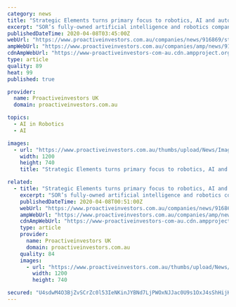 ```yaml
---
category: news
title: "Strategic Elements turns primary focus to robotics, AI and automation"
excerpt: "SOR’s fully-owned artificial intelligence and robotics company Stealth Technologies is working with Honeywell to build experimental autonomous robotic vehicles. Strategic Elements Ltd (ASX:SOR) is increasing its focus on opportunities in robotics, artificial intelligence (AI) and automation, which are likely to see a big increase in ..."
publishedDateTime: 2020-04-08T03:45:00Z
webUrl: "https://www.proactiveinvestors.com.au/companies/news/916869/strategic-elements-turns-primary-focus-to-robotics-ai-and-automation-916869.html"
ampWebUrl: "https://www.proactiveinvestors.com.au/companies/amp/news/916869"
cdnAmpWebUrl: "https://www-proactiveinvestors-com-au.cdn.ampproject.org/c/s/www.proactiveinvestors.com.au/companies/amp/news/916869"
type: article
quality: 89
heat: 99
published: true

provider:
  name: Proactiveinvestors UK
  domain: proactiveinvestors.com.au

topics:
  - AI in Robotics
  - AI

images:
  - url: "https://www.proactiveinvestors.com.au/thumbs/upload/News/Image/2020_04/1200z740_1586306954_2020-04-08-10-49-14_db8c3de50fe04b48ce8d305771eaa76f.jpg"
    width: 1200
    height: 740
    title: "Strategic Elements turns primary focus to robotics, AI and automation"

related:
  - title: "Strategic Elements turns primary focus to robotics, AI and automation, shares up"
    excerpt: "SOR’s fully-owned artificial intelligence and robotics company Stealth Technologies is working with Honeywell to build experimental autonomous robotic vehicles. Robotic vehicles have a role to play in helping protect critical infrastructure Strategic Elements Ltd (ASX:SOR) is increasing its focus on opportunities in robotics, artificial ..."
    publishedDateTime: 2020-04-08T00:51:00Z
    webUrl: "https://www.proactiveinvestors.com.au/companies/news/916869/strategic-elements-turns-primary-focus-to-robotics-ai-and-automation-shares-up-916869.html"
    ampWebUrl: "https://www.proactiveinvestors.com.au/companies/amp/news/916869"
    cdnAmpWebUrl: "https://www-proactiveinvestors-com-au.cdn.ampproject.org/c/s/www.proactiveinvestors.com.au/companies/amp/news/916869"
    type: article
    provider:
      name: Proactiveinvestors UK
      domain: proactiveinvestors.com.au
    quality: 84
    images:
      - url: "https://www.proactiveinvestors.com.au/thumbs/upload/News/Image/2020_04/1200z740_1586306954_2020-04-08-10-49-14_db8c3de50fe04b48ce8d305771eaa76f.jpg"
        width: 1200
        height: 740

secured: "U4sdwM4O3BjZvSCrZc0l53IeNKinJYBNd7LjPWOxNJJac0U9s1OxJ4sShHijKwvfQX5eXwvlnDXCi8cd3MomEI8177w4/TJpy0nGu7QzeNT++PNEBPQATmgwfYaIvWXLvH8DKNnHAfZwFrcMqZjQMf0VJJoFTYIJ/ZMYW5ppN51CLj60cF7m/NkzZsrHzV1zKtmavMG6UbPpx6EWPGqkDUloWJBo/MxZAxiNGVz97BjlRUg/si9e7D98D9AkstIZ3y1ii7sohvpLbBJXp1uzCH3wtZT3tN0UvgMv3ZFpLG2S3lHHdmHqvgr+t+knIHS+;VeCE3NmYINVHfvbVZ1gW7A=="
---
```



